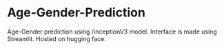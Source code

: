 # Age-Gender-Prediction
Age-Gender prediction using /inceptionV3 model.
Interface is made using Streamlit.
Hosted on hugging face.
